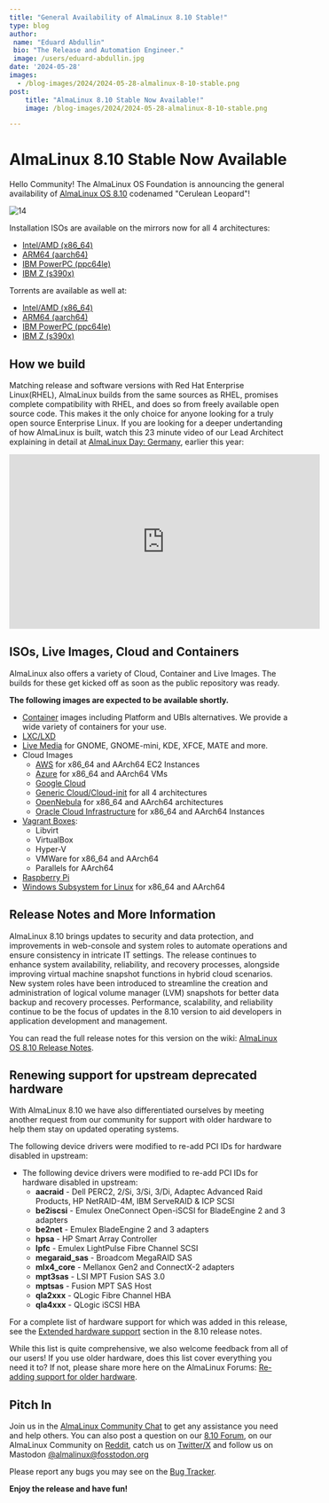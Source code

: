 ```yaml
---
title: "General Availability of AlmaLinux 8.10 Stable!"
type: blog
author:
 name: "Eduard Abdullin"
 bio: "The Release and Automation Engineer."
 image: /users/eduard-abdullin.jpg
date: '2024-05-28'
images:
  - /blog-images/2024/2024-05-28-almalinux-8-10-stable.png
post:
    title: "AlmaLinux 8.10 Stable Now Available!"
    image: /blog-images/2024/2024-05-28-almalinux-8-10-stable.png

---
```


# AlmaLinux 8.10 Stable Now Available 

Hello Community! The AlmaLinux OS Foundation is announcing the general availability of [AlmaLinux OS 8.10](https://mirrors.almalinux.org/isos.html) codenamed "Cerulean Leopard"!

![14](https://hackmd.io/_uploads/B1ZxT6NXR.png)

Installation ISOs are available on the mirrors now for all 4 architectures:
* [Intel/AMD (x86_64)](https://mirrors.almalinux.org/isos/x86_64/8.10.html)
* [ARM64 (aarch64)](https://mirrors.almalinux.org/isos/aarch64/8.10.html)
* [IBM PowerPC (ppc64le)](https://mirrors.almalinux.org/isos/ppc64le/8.10.html)
* [IBM Z (s390x)](https://mirrors.almalinux.org/isos/s390x/8.10.html)

Torrents are available as well at:
* [Intel/AMD (x86_64)](https://repo.almalinux.org/almalinux/8.10/isos/x86_64/AlmaLinux-8.10-x86_64.torrent)
* [ARM64 (aarch64)](https://repo.almalinux.org/almalinux/8.10/isos/aarch64/AlmaLinux-8.10-aarch64.torrent)
* [IBM PowerPC (ppc64le)](https://repo.almalinux.org/almalinux/8.10/isos/ppc64le/AlmaLinux-8.10-ppc64le.torrent)
* [IBM Z (s390x)](https://repo.almalinux.org/almalinux/8.10/isos/s390x/AlmaLinux-8.10-s390x.torrent)

## How we build

Matching release and software versions with Red Hat Enterprise Linux(RHEL), AlmaLinux builds from the same sources as RHEL, promises complete compatibility with RHEL, and does so from freely available open source code. This makes it the only choice for anyone looking for a truly open source Enterprise Linux. If you are looking for a deeper undertanding of how AlmaLinux is built, watch this 23 minute video of our Lead Architect explaining in detail at [AlmaLinux Day: Germany](https://almalinux.org/almalinux-day-germany-2024/), earlier this year:

<iframe width="560" height="315" src="https://www.youtube.com/embed/aMvI5E9-LYI?si=8x_HvLo-aSIo5zpM" title="YouTube video player" frameborder="0" allow="accelerometer; autoplay; clipboard-write; encrypted-media; gyroscope; picture-in-picture; web-share" referrerpolicy="strict-origin-when-cross-origin" allowfullscreen></iframe>

## ISOs, Live Images, Cloud and Containers

AlmaLinux also offers a variety of Cloud, Container and Live Images. The builds for these get kicked off as soon as the public repository was ready. 

**The following images are expected to be available shortly.** 

* [Container](https://wiki.almalinux.org/containers/) images including Platform and UBIs alternatives. We provide a wide variety of containers for your use. 
* [LXC/LXD](https://images.linuxcontainers.org/images/almalinux/) 
* [Live Media](https://wiki.almalinux.org/LiveMedia.html) for GNOME, GNOME-mini, KDE, XFCE, MATE and more.
* Cloud Images 
    * [AWS](https://wiki.almalinux.org/cloud/AWS.html) for x86_64 and AArch64 EC2 Instances
    * [Azure](https://wiki.almalinux.org/cloud/Azure.html) for x86_64 and AArch64 VMs
    * [Google Cloud](https://wiki.almalinux.org/cloud/Google.html)
    * [Generic Cloud/Cloud-init](https://wiki.almalinux.org/cloud/Generic-cloud-on-local.html) for all 4 architectures
    * [OpenNebula](https://wiki.almalinux.org/cloud/OpenNebula.html) for x86_64 and AArch64 architectures
    * [Oracle Cloud Infrastructure](https://wiki.almalinux.org/cloud/OCI.html) for x86_64 and AArch64 Instances
* [Vagrant Boxes](https://app.vagrantup.com/almalinux):
    * Libvirt
    * VirtualBox
    * Hyper-V
    * VMWare for x86_64 and AArch64
    * Parallels for AArch64
* [Raspberry Pi](https://wiki.almalinux.org/documentation/raspberry-pi.html)
* [Windows Subsystem for Linux](https://wiki.almalinux.org/documentation/wsl.html) for x86_64 and AArch64

## Release Notes and More Information

AlmaLinux 8.10 brings updates to security and data protection, and improvements in web-console and system roles to automate operations and ensure consistency in intricate IT settings. The release continues to enhance system availability, reliability, and recovery processes, alongside improving virtual machine snapshot functions in hybrid cloud scenarios. New system roles have been introduced to streamline the creation and administration of logical volume manager (LVM) snapshots for better data backup and recovery processes. Performance, scalability, and reliability continue to be the focus of updates in the 8.10 version to aid developers in application development and management.

You can read the full release notes for this version on the wiki: [AlmaLinux OS 8.10 Release Notes](https://wiki.almalinux.org/release-notes/8.10.html).

## Renewing support for upstream deprecated hardware

With AlmaLinux 8.10 we have also differentiated ourselves by meeting another request from our community for support with older hardware to help them stay on updated operating systems.

The following device drivers were modified to re-add PCI IDs for hardware disabled in upstream:
* The following device drivers were modified to re-add PCI IDs for hardware disabled in upstream:
    * **aacraid** -  Dell PERC2, 2/Si, 3/Si, 3/Di, Adaptec Advanced Raid Products, HP NetRAID-4M, IBM ServeRAID & ICP SCSI 
    * **be2iscsi** - Emulex OneConnect Open-iSCSI for BladeEngine 2 and 3 adapters 
    * **be2net** - Emulex BladeEngine 2 and 3 adapters
    * **hpsa** - HP Smart Array Controller 
    * **lpfc** - Emulex LightPulse Fibre Channel SCSI 
    * **megaraid_sas** - Broadcom MegaRAID SAS 
    * **mlx4_core** - Mellanox Gen2 and ConnectX-2 adapters
    * **mpt3sas** - LSI MPT Fusion SAS 3.0 
    * **mptsas** - Fusion MPT SAS Host 
    * **qla2xxx** - QLogic Fibre Channel HBA 
    * **qla4xxx** - QLogic iSCSI HBA 

For a complete list of hardware support for which was added in this release, see the  [Extended hardware support](https://wiki.almalinux.org/release-notes/8.10.html#extended-hardware-support) section in the 8.10 release notes.
  
While this list is quite comprehensive, we also welcome feedback from all of our users! If you use older hardware, does this list cover everything you need it to? If not, please share more here on the AlmaLinux Forums: [Re-adding support for older hardware](https://forums.almalinux.org/t/re-adding-support-for-older-hardware/3851).

## Pitch In

Join us in the [AlmaLinux Community Chat](https://chat.almalinux.org) to get any assistance you need and help others. You can also post a question on our [8.10 Forum](https://forums.almalinux.org/c/devel/8-stable/36), on our AlmaLinux Community on [Reddit](https://reddit.com/r/almalinux), catch us on [Twitter/X](https://twitter.com/almalinux) and follow us on Mastodon [@almalinux@fosstodon.org](https://fosstodon.org/@almalinux)

Please report any bugs you may see on the [Bug Tracker](https://bugs.almalinux.org/). 

**Enjoy the release and have fun!**
